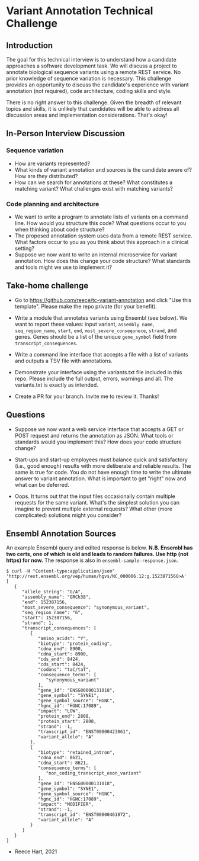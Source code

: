 # Variant Annotation Technical Challenge

## Introduction

The goal for this technical interview is to understand how a candidate
approaches a software development task.  We will discuss a project to
annotate biological sequence variants using a remote REST service. No
prior knowledge of sequence variation is necessary.  This challenge
provides an opportunity to discuss the candidate's experience with
variant annotation (not required), code architecture, coding skills
and style.

There is no right answer to this challenge. Given the breadth of
relevant topics and skills, it is unlikely that candidates will be
able to address all discussion areas and implementation
considerations.  That's okay!


## In-Person Interview Discussion

### Sequence variation

* How are variants represented?
* What kinds of variant annotation and sources is the candidate aware
  of? How are they distributed?
* How can we search for annotations at these? What constitutes a
  matching variant? What challenges exist with matching variants?

### Code planning and architecture
* We want to write a program to annotate lists of variants on a
  command line.  How would you structure this code?  What questions
  occur to you when thinking about code structure?
* The proposed annotation system uses data from a remote REST
  service. What factors occur to you as you think about this approach
  in a clinical setting?
* Suppose we now want to write an internal microservice for variant
  annotation. How does this change your code structure?  What
  standards and tools might we use to implement it?


## Take-home challenge

* Go to https://github.com/reece/tc-variant-annotation and click "Use
  this template".  Please make the repo private (for your benefit).

* Write a module that annotates variants using Ensembl (see below).
  We want to report these values: input variant, `assembly name`,
  `seq_region_name`, `start`, `end`, `most_severe_consequnece`,
  `strand`, and genes. Genes should be a list of the unique
  `gene_symbol` field from `transcript_consequences`.
  
* Write a command line interface that accepts a file with a list of
  variants and outputs a TSV file with annotations.
  
* Demonstrate your interface using the variants.txt file included in
  this repo.  Please include the full output, errors, warnings and
  all.  The variants.txt is exactly as intended.

* Create a PR for your branch. Invite me to review it. Thanks!


## Questions

* Suppose we now want a web service interface that accepts a GET or
  POST request and returns the annotation as JSON.  What tools or
  standards would you implement this?  How does your code structure
  change?

* Start-ups and start-up employees must balance quick and satisfactory
  (i.e., good enough) results with more deliberate and reliable
  results. The same is true for code.  You do not have enough time to
  write the ultimate answer to variant annotation. What is important
  to get "right" now and what can be deferred.

* Oops. It turns out that the input files occasionally contain
  multiple requests for the same variant.  What's the simplest
  solution you can imagine to prevent multiple external requests?
  What other (more complicated) solutions might you consider?


## Ensembl Annotation Sources

An example Ensembl query and edited response is below.  **N.B. Ensembl
has two certs, one of which is old and leads to random failures. Use
http (not https) for now.** The response is also in
`ensembl-sample-response.json`.
  
  ```
  $ curl -H "Content-type:application/json" 'http://rest.ensembl.org/vep/human/hgvs/NC_000006.12:g.152387156G>A'
  [
     {
        "allele_string": "G/A",
        "assembly_name": "GRCh38",
        "end": 152387156,
        "most_severe_consequence": "synonymous_variant",
        "seq_region_name": "6",
        "start": 152387156,
        "strand": 1,
        "transcript_consequences": [
           {
              "amino_acids": "Y",
              "biotype": "protein_coding",
              "cdna_end": 8900,
              "cdna_start": 8900,
              "cds_end": 8424,
              "cds_start": 8424,
              "codons": "taC/taT",
              "consequence_terms": [
                 "synonymous_variant"
              ],
              "gene_id": "ENSG00000131018",
              "gene_symbol": "SYNE1",
              "gene_symbol_source": "HGNC",
              "hgnc_id": "HGNC:17089",
              "impact": "LOW",
              "protein_end": 2808,
              "protein_start": 2808,
              "strand": -1,
              "transcript_id": "ENST00000423061",
              "variant_allele": "A"
           },
           {
              "biotype": "retained_intron",
              "cdna_end": 8621,
              "cdna_start": 8621,
              "consequence_terms": [
                 "non_coding_transcript_exon_variant"
              ],
              "gene_id": "ENSG00000131018",
              "gene_symbol": "SYNE1",
              "gene_symbol_source": "HGNC",
              "hgnc_id": "HGNC:17089",
              "impact": "MODIFIER",
              "strand": -1,
              "transcript_id": "ENST00000461872",
              "variant_allele": "A"
           }
        ]
     }
  ]
  ```


- Reece Hart, 2021
